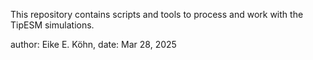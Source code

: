 This repository contains scripts and tools to process and work with the TipESM simulations.

author: Eike E. Köhn, date: Mar 28, 2025
